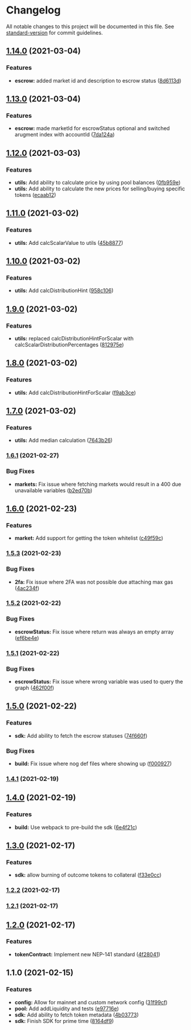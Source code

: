 # Changelog

All notable changes to this project will be documented in this file. See [standard-version](https://github.com/conventional-changelog/standard-version) for commit guidelines.

## [1.14.0](https://github.com/fluxprotocol/amm-sdk/compare/v1.13.0...v1.14.0) (2021-03-04)


### Features

* **escrow:** added market id and description to escrow status ([8d6113d](https://github.com/fluxprotocol/amm-sdk/commit/8d6113dc09a1c887eada7999e0844fe2a5ed6aca))

## [1.13.0](https://github.com/fluxprotocol/amm-sdk/compare/v1.12.0...v1.13.0) (2021-03-04)


### Features

* **escrow:** made marketId for escrowStatus optional and switched arugment index with accountId ([7da124a](https://github.com/fluxprotocol/amm-sdk/commit/7da124a3a8ed0e075d7da963ff87488b94edab70))

## [1.12.0](https://github.com/fluxprotocol/amm-sdk/compare/v1.11.0...v1.12.0) (2021-03-03)


### Features

* **utils:** Add ability to calculate price by using pool balances ([0fb959e](https://github.com/fluxprotocol/amm-sdk/commit/0fb959e0847558a0ce86add6ca4bacdfbc5d4129))
* **utils:** Add ability to calculate the new prices for selling/buying specific tokens ([ecaab12](https://github.com/fluxprotocol/amm-sdk/commit/ecaab1269fd0cbf80fd72de62ae45ba1abd247f2))

## [1.11.0](https://github.com/fluxprotocol/amm-sdk/compare/v1.10.0...v1.11.0) (2021-03-02)


### Features

* **utils:** Add calcScalarValue to utils ([45b8877](https://github.com/fluxprotocol/amm-sdk/commit/45b8877095514174a1c5e22637de5527ff7192ae))

## [1.10.0](https://github.com/fluxprotocol/amm-sdk/compare/v1.9.0...v1.10.0) (2021-03-02)


### Features

* **utils:** Add calcDistributionHint ([958c106](https://github.com/fluxprotocol/amm-sdk/commit/958c1063487517889fdfab0ada15a188ba15e907))

## [1.9.0](https://github.com/fluxprotocol/amm-sdk/compare/v1.8.0...v1.9.0) (2021-03-02)


### Features

* **utils:** replaced calcDistributionHintForScalar with calcScalarDistributionPercentages ([812975e](https://github.com/fluxprotocol/amm-sdk/commit/812975e77ba679849044d6fd5048aa8ba0fc3eee))

## [1.8.0](https://github.com/fluxprotocol/amm-sdk/compare/v1.7.0...v1.8.0) (2021-03-02)


### Features

* **utils:** Add calcDistributionHintForScalar ([f9ab3ce](https://github.com/fluxprotocol/amm-sdk/commit/f9ab3ceb1fe223b94452463d4b87dbc6401b77dc))

## [1.7.0](https://github.com/fluxprotocol/amm-sdk/compare/v1.6.1...v1.7.0) (2021-03-02)


### Features

* **utils:** Add median calculation ([7643b26](https://github.com/fluxprotocol/amm-sdk/commit/7643b2636e49d22bcd1bb287c15de82f24c8f367))

### [1.6.1](https://github.com/fluxprotocol/amm-sdk/compare/v1.6.0...v1.6.1) (2021-02-27)


### Bug Fixes

* **markets:** Fix issue where fetching markets would result in a 400 due unavailable variables ([b2ed70b](https://github.com/fluxprotocol/amm-sdk/commit/b2ed70b6e187f93dc79278cacea54ffcf6ae7426))

## [1.6.0](https://github.com/fluxprotocol/amm-sdk/compare/v1.5.3...v1.6.0) (2021-02-23)


### Features

* **market:** Add support for getting the token whitelist ([c49f59c](https://github.com/fluxprotocol/amm-sdk/commit/c49f59c33487c66c39550a4e74eb48a8d8130a9d))

### [1.5.3](https://github.com/fluxprotocol/amm-sdk/compare/v1.5.2...v1.5.3) (2021-02-23)


### Bug Fixes

* **2fa:** Fix issue where 2FA was not possible due attaching max gas ([4ac234f](https://github.com/fluxprotocol/amm-sdk/commit/4ac234f812e675c99a908c381e4f17e31e83429e))

### [1.5.2](https://github.com/fluxprotocol/amm-sdk/compare/v1.5.1...v1.5.2) (2021-02-22)


### Bug Fixes

* **escrowStatus:** Fix issue where return was always an empty array ([ef6be4e](https://github.com/fluxprotocol/amm-sdk/commit/ef6be4eb2871166e49bd6219f7bcd923c1bcbca7))

### [1.5.1](https://github.com/fluxprotocol/amm-sdk/compare/v1.5.0...v1.5.1) (2021-02-22)


### Bug Fixes

* **escrowStatus:** Fix issue where wrong variable was used to query the graph ([462f00f](https://github.com/fluxprotocol/amm-sdk/commit/462f00fabeb2d75afdf6a171740118057206ae8f))

## [1.5.0](https://github.com/fluxprotocol/amm-sdk/compare/v1.4.1...v1.5.0) (2021-02-22)


### Features

* **sdk:** Add ability to fetch the escrow statuses ([74f660f](https://github.com/fluxprotocol/amm-sdk/commit/74f660f483265204a45d3b778786dd82b899f41c))


### Bug Fixes

* **build:** Fix issue where nog def files where showing up ([f000927](https://github.com/fluxprotocol/amm-sdk/commit/f00092776f8869b561adfeb488736516c6cad82e))

### [1.4.1](https://github.com/fluxprotocol/amm-sdk/compare/v1.4.0...v1.4.1) (2021-02-19)

## [1.4.0](https://github.com/fluxprotocol/amm-sdk/compare/v1.3.0...v1.4.0) (2021-02-19)


### Features

* **build:** Use webpack to pre-build the sdk ([6e4f21c](https://github.com/fluxprotocol/amm-sdk/commit/6e4f21c94a3fcef9c9b7ba0523c793d066d02368))

## [1.3.0](https://github.com/fluxprotocol/amm-sdk/compare/v1.2.2...v1.3.0) (2021-02-17)


### Features

* **sdk:** allow burning of outcome tokens to collateral ([f33e0cc](https://github.com/fluxprotocol/amm-sdk/commit/f33e0cce75f984aef74c429f1ffb361d72598e4d))

### [1.2.2](https://github.com/fluxprotocol/amm-sdk/compare/v1.2.1...v1.2.2) (2021-02-17)

### [1.2.1](https://github.com/fluxprotocol/amm-sdk/compare/v1.2.0...v1.2.1) (2021-02-17)

## [1.2.0](https://github.com/fluxprotocol/amm-sdk/compare/v1.1.0...v1.2.0) (2021-02-17)


### Features

* **tokenContract:** Implement new NEP-141 standard ([4f28041](https://github.com/fluxprotocol/amm-sdk/commit/4f280411c68bdab7a6b1088594a7655294a8d818))

## 1.1.0 (2021-02-15)


### Features

* **config:** Allow for mainnet and custom network config ([31f99cf](https://github.com/fluxprotocol/amm-sdk/commit/31f99cfd56798ca046479e6c99861d67641a8a5e))
* **pool:** Add addLiquidity and tests ([e97716e](https://github.com/fluxprotocol/amm-sdk/commit/e97716ee089a74b49664326c7c980007abe0a267))
* **sdk:** Add ability to fetch token metadata ([4b03773](https://github.com/fluxprotocol/amm-sdk/commit/4b037739a1dc0520d96dbb2ae02216b09e00093e))
* **sdk:** Finish SDK for prime time ([8164df9](https://github.com/fluxprotocol/amm-sdk/commit/8164df9a894edbcc70dfbcfcdbeadd6de0f18a38))
